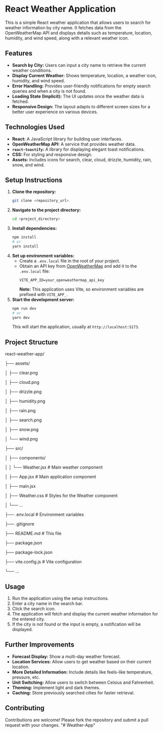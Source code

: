 # React Weather Application

This is a simple React weather application that allows users to search for weather information by city name. It fetches data from the OpenWeatherMap API and displays details such as temperature, location, humidity, and wind speed, along with a relevant weather icon.

## Features

- **Search by City:** Users can input a city name to retrieve the current weather conditions.
- **Display Current Weather:** Shows temperature, location, a weather icon, humidity, and wind speed.
- **Error Handling:** Provides user-friendly notifications for empty search queries and when a city is not found.
- **Loading State (Implicit):** The UI updates once the weather data is fetched.
- **Responsive Design:** The layout adapts to different screen sizes for a better user experience on various devices.

## Technologies Used

- **React:** A JavaScript library for building user interfaces.
- **OpenWeatherMap API:** A service that provides weather data.
- **`react-toastify`:** A library for displaying elegant toast notifications.
- **CSS:** For styling and responsive design.
- **Assets:** Includes icons for search, clear, cloud, drizzle, humidity, rain, snow, and wind.

## Setup Instructions

1.  **Clone the repository:**
    ```bash
    git clone <repository_url>
    ```
2.  **Navigate to the project directory:**
    ```bash
    cd <project_directory>
    ```
3.  **Install dependencies:**
    ```bash
    npm install
    # or
    yarn install
    ```
4.  **Set up environment variables:**
    - Create a `.env.local` file in the root of your project.
    - Obtain an API key from [OpenWeatherMap](https://openweathermap.org/api) and add it to the `.env.local` file:
      ```
      VITE_APP_ID=your_openweathermap_api_key
      ```
      **Note:** This application uses Vite, so environment variables are prefixed with `VITE_APP_`.
5.  **Start the development server:**
    ```bash
    npm run dev
    # or
    yarn dev
    ```
    This will start the application, usually at `http://localhost:5173`.

## Project Structure

react-weather-app/

├── assets/

│   ├── clear.png

│   ├── cloud.png

│   ├── drizzle.png

│   ├── humidity.png

│   ├── rain.png

│   ├── search.png

│   ├── snow.png

│   └── wind.png

├── src/

│   ├── components/

│   │   └── Weather.jsx         # Main weather component

│   ├── App.jsx                 # Main application component

│   ├── main.jsx

│   ├── Weather.css             # Styles for the Weather component

│   └── ...

├── .env.local                # Environment variables

├── .gitignore

├── README.md                 # This file

├── package.json

├── package-lock.json

├── vite.config.js            # Vite configuration

└── ...


## Usage

1.  Run the application using the setup instructions.
2.  Enter a city name in the search bar.
3.  Click the search icon.
4.  The application will fetch and display the current weather information for the entered city.
5.  If the city is not found or the input is empty, a notification will be displayed.

## Further Improvements

- **Forecast Display:** Show a multi-day weather forecast.
- **Location Services:** Allow users to get weather based on their current location.
- **More Detailed Information:** Include details like feels-like temperature, pressure, etc.
- **Unit Switching:** Allow users to switch between Celsius and Fahrenheit.
- **Theming:** Implement light and dark themes.
- **Caching:** Store previously searched cities for faster retrieval.

## Contributing

Contributions are welcome! Please fork the repository and submit a pull request with your changes.
"# Weather-App"
